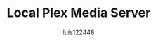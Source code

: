 ---
title: Local Plex Media Server
published: 2025-04-20
description: Your local Plex Media Server for organizing and streaming your personal video, music, and photo collections across all your devices.
tags: [Plex, Media Server, Streaming, Video, Music, Photos]
category: Media
licenseName: "Proprietary"
author: luis122448
sourceLink: "http://192.168.100.161:32400/web"
draft: false
imageLink: "/plex.webp"
---